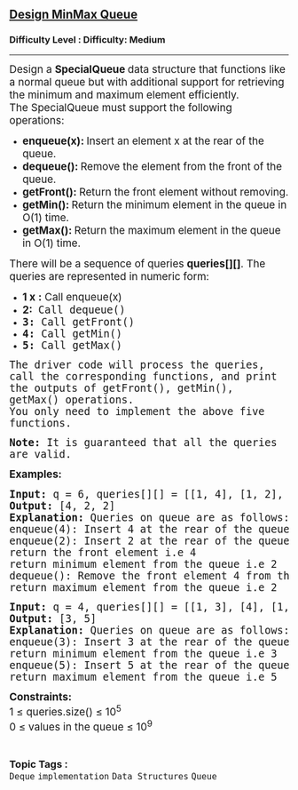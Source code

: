 <h2><a href="https://www.geeksforgeeks.org/problems/design-minmax-queue/1">Design MinMax Queue</a></h2><h3>Difficulty Level : Difficulty: Medium</h3><hr><div class="problems_problem_content__Xm_eO" bis_skin_checked="1"><p><span style="font-size: 18.6667px;">Design a </span><strong style="font-size: 18.6667px;">SpecialQueue </strong><span style="font-size: 18.6667px;">data structure that functions like a normal queue but with additional support for retrieving the minimum and maximum element efficiently.</span><br><span style="font-size: 18.6667px;">The SpecialQueue must support the following operations:</span></p>
<ul>
<li style="text-align: left;"><span style="font-size: 18.6667px;"><strong>enqueue(x): </strong>Insert an element x at the rear of the queue.</span></li>
<li style="text-align: left;"><span style="font-size: 18.6667px;"><strong>dequeue():&nbsp;</strong>Remove the element from the front of the queue.</span></li>
<li style="text-align: left;"><strong><span style="font-size: 18.6667px;">getFront():&nbsp;</span></strong><span style="font-size: 18.6667px;">Return the front element without removing.</span></li>
<li style="text-align: left;"><span style="font-size: 18.6667px;"><strong>getMin(): </strong>Return the minimum element in the queue in O(1) time.</span></li>
<li style="text-align: left;"><span style="font-size: 18.6667px;"><strong>getMax():&nbsp;</strong>Return the maximum element in the queue in O(1) time.</span></li>
</ul>
<p><span style="font-size: 14pt;"><span style="font-size: 14pt;">There will be a sequence of queries&nbsp;</span><strong>queries</strong><strong style="font-size: 14pt;">[][]</strong><span style="font-size: 14pt;">. The queries are represented in numeric form:</span></span></p>
<ul>
<li><span style="font-size: 14pt;"><strong>1 x</strong>&nbsp;<strong>:</strong>&nbsp;Call enqueue(x)</span></li>
<li><span style="font-size: 14pt;"><strong>2</strong><strong style="font-size: 14pt;">:</strong><span style="font-size: 14pt;">&nbsp;&nbsp;</span></span><span style="font-family: monospace;"><span style="font-size: 18.6667px;">Call dequeue()</span></span></li>
<li><span style="font-family: monospace;"><span style="font-size: 18.6667px;"><strong>3:</strong> Call getFront()</span></span></li>
<li><span style="font-family: monospace;"><span style="font-size: 18.6667px;"><strong>4: </strong>Call getMin()</span></span></li>
<li><span style="font-family: monospace;"><span style="font-size: 18.6667px;"><strong>5:</strong>&nbsp;Call getMax()</span></span></li>
</ul>
<p><span style="font-family: monospace;"><span style="font-size: 18.6667px;">The driver code will process the queries, call the corresponding functions, and print the outputs of getFront(), getMin(), getMax() operations.</span><br></span><span style="font-family: monospace;"><span style="font-size: 18.6667px;">You only need to implement the above five functions.</span></span></p>
<p><span style="font-family: monospace;"><span style="font-size: 18.6667px;"><strong>Note:&nbsp;</strong></span></span><span style="font-family: monospace;"><span style="font-size: 18.6667px;">It is guaranteed that all the queries are valid.</span></span></p>
<p><span style="font-size: 14pt;"><strong>Examples:</strong></span></p>
<pre><span style="font-size: 14pt;"><strong style="font-size: 14pt;">Input: </strong><span style="font-size: 14pt;">q = 6, queries[][] = [[1, 4], [1, 2], [3], [4], [2], [5]]</span><strong style="font-size: 14pt;">
Output: </strong><span style="font-size: 14pt;">[4, 2, 2]</span><strong style="font-size: 14pt;">
Explanation: </strong><span style="font-size: 18.6667px;">Queries on queue are as follows:</span><span style="font-size: 14pt;"><br>enqueue(4): Insert 4 at the rear of the queue.
</span><span style="font-size: 14pt;"><span style="font-size: 18.6667px;">enqueue(2): Insert 2 at the rear of the queue.<br></span><span style="font-size: 14pt;">return the front element i.e 4
</span><span style="font-size: 18.6667px;">return minimum element from the queue i.e 2<br>dequeue(): Remove the front element 4 from the queue</span>
<span style="font-size: 18.6667px;">return maximum element from the queue i.e 2</span></span></span></pre>
<pre><span style="font-size: 14pt;"><strong style="font-size: 14pt;">Input:</strong><span style="font-size: 14pt;"> q = 4, queries[][] = [[1, 3], [4], [1, 5], [5]]</span><strong style="font-size: 14pt;">
Output: </strong><span style="font-size: 14pt;">[3, 5]</span><strong style="font-size: 14pt;">
Explanation: </strong><span style="font-size: 14pt;">Queries on queue are as follows:</span><strong style="font-size: 14pt;"><br></strong>enqueue(3): Insert 3 at the rear of the queue.
return minimum element from the queue i.e 3<span style="font-size: 14pt;"><br></span>enqueue(5): Insert 5 at the rear of the queue.<span style="font-size: 14pt;"><br></span>return maximum element from the queue i.e 5</span></pre>
<p><span style="font-size: 14pt;"><strong>Constraints:<br></strong></span><span style="font-size: 14pt;">1 ≤ queries.size() ≤ 10<sup>5<br></sup></span><span style="font-size: 14pt;">0 ≤ values in the queue ≤ 10<sup>9</sup></span></p></div><br><p><span style=font-size:18px><strong>Topic Tags : </strong><br><code>Deque</code>&nbsp;<code>implementation</code>&nbsp;<code>Data Structures</code>&nbsp;<code>Queue</code>&nbsp;